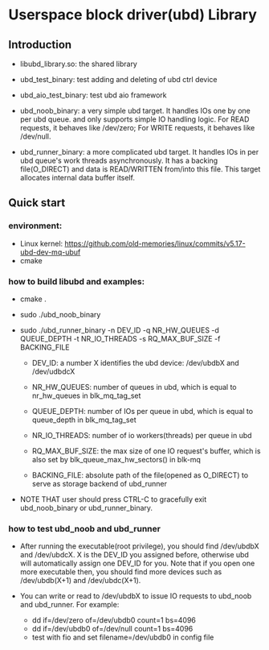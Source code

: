 # Userspace block driver(ubd) Library

## Introduction

- libubd_library.so: the shared library

- ubd_test_binary: test adding and deleting of ubd ctrl device

- ubd_aio_test_binary: test ubd aio framework

- ubd_noob_binary: a very simple ubd target. 
    It handles IOs one by one per ubd queue.
    and only supports simple IO handling logic.
    For READ requests, it behaves like /dev/zero;
    For WRITE requests, it behaves like /dev/null.

- ubd_runner_binary: a more complicated ubd target.
    It handles IOs in per ubd queue's work threads
    asynchronously.
    It has a backing file(O_DIRECT) and data is READ/WRITTEN from/into this file.
    This target allocates internal data buffer itself.

## Quick start

### environment:
- Linux kernel: https://github.com/old-memories/linux/commits/v5.17-ubd-dev-mq-ubuf
- cmake

### how to build libubd and examples:
- cmake .

- sudo ./ubd_noob_binary

- sudo ./ubd_runner_binary -n DEV_ID -q NR_HW_QUEUES -d QUEUE_DEPTH -t NR_IO_THREADS -s RQ_MAX_BUF_SIZE -f BACKING_FILE

    - DEV_ID: a number X identifies the ubd device: /dev/ubdbX and /dev/udbdcX

    - NR_HW_QUEUES: number of queues in ubd, which is equal to nr_hw_queues in blk_mq_tag_set

    - QUEUE_DEPTH: number of IOs per queue in ubd, which is equal to queue_depth in blk_mq_tag_set

    - NR_IO_THREADS: number of io workers(threads) per queue in ubd

    - RQ_MAX_BUF_SIZE: the max size of one IO request's buffer, which is also set by blk_queue_max_hw_sectors() in blk-mq

    - BACKING_FILE: absolute path of the file(opened as O_DIRECT) to serve as storage backend of ubd_runner

- NOTE THAT user should press CTRL-C to gracefully exit ubd_noob_binary or ubd_runner_binary.

### how to test ubd_noob and ubd_runner

- After running the executable(root privilege), you should find /dev/ubdbX and /dev/ubdcX. X is the DEV_ID you assigned before, otherwise ubd will automatically assign one DEV_ID for you. Note that if you open one more executable then, you should find more devices such as /dev/ubdb(X+1) and /dev/ubdc(X+1).

- You can write or read to /dev/ubdbX to issue IO requests to ubd_noob and ubd_runner.
For example: 
    - dd if=/dev/zero of=/dev/ubdb0 count=1 bs=4096
    - dd if=/dev/ubdb0 of=/dev/null count=1 bs=4096
    - test with fio and set filename=/dev/ubdb0 in config file
